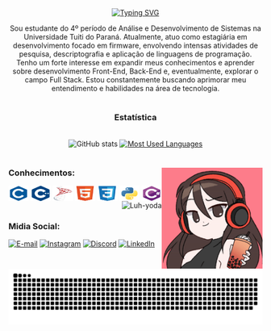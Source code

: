 <div align= "center">
  <a href="https://git.io/typing-svg">
    <img src="https://readme-typing-svg.demolab.com?font=Source+Code+Pro&size=15&pause=2000&duration=3000&color=79D9F9&center=true&vCenter=true&random=false&width=435&lines=%F0%9F%8C%90+Seja+bem-vindo%2C++ao+meu+mundinho+virtual!+%F0%9F%96%A5%EF%B8%8F" alt="Typing SVG"/></a>


Sou estudante do 4º período de Análise e Desenvolvimento de Sistemas na Universidade Tuiti do Paraná. Atualmente, atuo como estagiária em desenvolvimento focado em firmware, envolvendo intensas atividades de pesquisa, descriptografia e aplicação de linguagens de programação. Tenho um forte interesse em expandir meus conhecimentos e aprender sobre desenvolvimento Front-End, Back-End e, eventualmente, explorar o campo Full Stack. Estou constantemente buscando aprimorar meu entendimento e habilidades na área de tecnologia.
</div>  

#

<div style="text-align: center;" align="center">
  <h3> Estatística </h3>
  <br>
  <img src="https://github-readme-stats-git-masterrstaa-rickstaa.vercel.app/api?username=Lucianawessner&hide_title=true&show_icons=true&include_all_commits=false&count_private=true&line_height=25&hide=issues&bg_color=000&title_color=79D9F9FF&text_color=FFF&border_radius=3&border_color=79D9F9FF&icon_color=79D9F9FF&theme=jolly" alt="GitHub stats">

  <a href="https://github.com/Lucianawessner">
    <img src="https://github-readme-stats-git-masterrstaa-rickstaa.vercel.app/api/top-langs/?username=Lucianawessner&line_height=10&card_width=290&layout=compact&hide_title=false&count_private=true&langs_count=4&show_icons=true&title_color=79D9F9FF&hide=html,css&bg_color=000&text_color=8B8B8B&border_radius=3&border_color=79D9F9FF&count_private=true" alt="Most Used Languages">
  </a>
</div>

#

<img align="right" alt="" height="200px" src="./src/Design .gif">

<h3 align="left">Conhecimentos: </h3>

<div align="left">
  <img align="center" alt="Luh-Js" height="30" width="40" src="https://raw.githubusercontent.com/devicons/devicon/master/icons/c/c-plain.svg">
  <img align="center" alt="Luh-Ts" height="30" width="40" src="https://raw.githubusercontent.com/devicons/devicon/master/icons/cplusplus/cplusplus-plain.svg">
  <img align="center" alt="Luh-React" height="30" width="40" src="https://raw.githubusercontent.com/devicons/devicon/master/icons/microsoftsqlserver/microsoftsqlserver-original.svg">
  <img align="center" alt="Luh-HTML" height="30" width="40" src="https://raw.githubusercontent.com/devicons/devicon/master/icons/html5/html5-original.svg">
  <img align="center" alt="Luh-CSS" height="30" width="40" src="https://raw.githubusercontent.com/devicons/devicon/master/icons/css3/css3-original.svg">
  <img align="center" alt="Luh-Python" height="30" width="40" src="https://raw.githubusercontent.com/devicons/devicon/master/icons/python/python-original.svg">
  <img align="center" alt="Luh-Csharp" height="30" width="40" src="https://raw.githubusercontent.com/devicons/devicon/master/icons/csharp/csharp-original.svg">
  <img align="right" alt="Luh-yoda" src="https://discord.com/channels/1250817504989679757/1250820234667884555/1250820614499860742.gif">
</div><br>

<h3 align="left">Midia Social: </h3>

[![E-mail](https://img.shields.io/badge/-Email-000?style=for-the-badge&logo=microsoft-outlook&logoColor=007BFF&color:FFF)](mailto:lucianawessner@hotmail.com)
[![Instagram](https://img.shields.io/badge/-Instagram-000?style=for-the-badge&logo=instagram&logoColor=FF00F6&color:FFF)](https://www.instagram.com/luuh_wes/)
[![Discord](https://img.shields.io/badge/Discord-7289DA?style=for-the-badge&logo=discord&logoColor=white&color=black)](https://discord.com/channels/@_luzinha_a/)
[![LinkedIn](https://img.shields.io/badge/-LinkedIn-000?style=for-the-badge&logo=linkedin&logoColor=0e76a8&color:FFF)](https://www.linkedin.com/in/luciana-wessner-4b6226168//)


##  

  
  <picture align="center">
  <source media="(prefers-color-scheme: dark)" srcset="https://raw.githubusercontent.com/Lucianawessner/Lucianawessner/output/github-contribution-grid-snake-dark.svg">
  <source media="(prefers-color-scheme: light)" srcset="https://raw.githubusercontent.com/Lucianawessner/Lucianawessner/output/github-contribution-grid-snake-dark.svg">
  <img align="center" alt="github contribution grid snake animation" src="https://raw.githubusercontent.com/Lucianawessner/Lucianawessner/output/github-contribution-grid-snake.svg">
  </picture>

